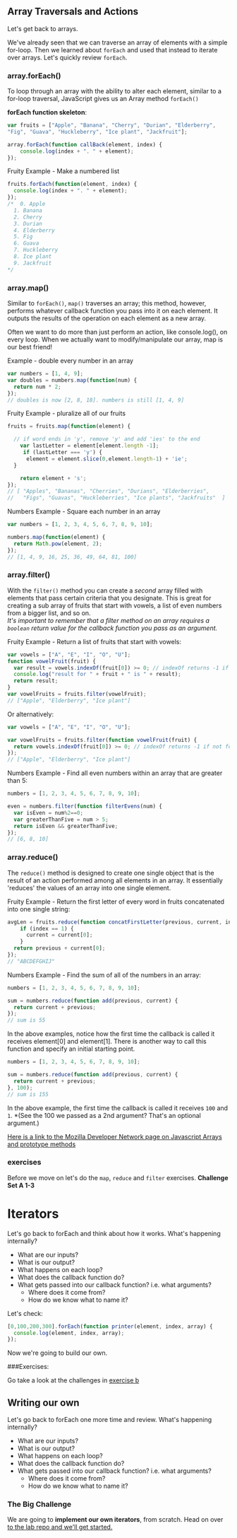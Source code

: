 
## Array Traversals and Actions ##

Let's get back to arrays.

We've already seen that we can traverse an array of elements with a simple for-loop. Then we learned about `forEach` and used that instead to iterate over arrays. Let's quickly review `forEach`.

### array.forEach() ###

To loop through an array with the ability to alter each element, similar to a for-loop traversal, JavaScript gives us an Array method `forEach()`

**forEach function skeleton**:

```javascript
var fruits = ["Apple", "Banana", "Cherry", "Durian", "Elderberry",
"Fig", "Guava", "Huckleberry", "Ice plant", "Jackfruit"];

array.forEach(function callBack(element, index) {
    console.log(index + ". " + element);
});
```

Fruity Example - Make a numbered list

```javascript
fruits.forEach(function(element, index) {
  console.log(index + ". " + element);
});
/*  0. Apple
  1. Banana
  2. Cherry
  3. Durian
  4. Elderberry
  5. Fig
  6. Guava
  7. Huckleberry
  8. Ice plant
  9. Jackfruit
*/
```

### array.map() ###
Similar to `forEach()`, `map()` traverses an array; this method, however, performs whatever callback function you pass into it on each element.  It outputs the results
of the operation on each element as a new array.

Often we want to do more than just perform an action, like console.log(), on every loop.  When we actually want to modify/manipulate our array, map is our best friend!

Example - double every number in an array

```JavaScript
var numbers = [1, 4, 9];
var doubles = numbers.map(function(num) {
  return num * 2;
});
// doubles is now [2, 8, 18]. numbers is still [1, 4, 9]
```

Fruity Example - pluralize all of our fruits  

```javascript
fruits = fruits.map(function(element) {

  // if word ends in 'y', remove 'y' and add 'ies' to the end
    var lastLetter = element[element.length -1];
     if (lastLetter === 'y') {
      element = element.slice(0,element.length-1) + 'ie';
  }

    return element + 's';
});
// [ "Apples", "Bananas", "Cherries", "Durians", "Elderberries",
//   "Figs", "Guavas", "Huckleberries", "Ice plants", "Jackfruits"  ]
```

Numbers Example - Square each number in an array

```javascript
var numbers = [1, 2, 3, 4, 5, 6, 7, 8, 9, 10];

numbers.map(function(element) {
  return Math.pow(element, 2);
});
// [1, 4, 9, 16, 25, 36, 49, 64, 81, 100]
```


### array.filter() ###
With the `filter()` method you can create a *second* array filled with elements that pass certain criteria that you designate.  This is great for creating a sub array of fruits that start with vowels, a list of even numbers from a bigger list, and so on.  
  *It's important to remember that a filter method on an array requires a `boolean` return value for the callback function you pass as an argument.*

Fruity Example - Return a list of fruits that start with vowels:  

```javascript
var vowels = ["A", "E", "I", "O", "U"];
function vowelFruit(fruit) {
  var result = vowels.indexOf(fruit[0]) >= 0; // indexOf returns -1 if not found
  console.log("result for " + fruit + " is " + result);
  return result;
}
var vowelFruits = fruits.filter(vowelFruit);
// ["Apple", "Elderberry", "Ice plant"]
```

Or alternatively:

```javascript
var vowels = ["A", "E", "I", "O", "U"];

var vowelFruits = fruits.filter(function vowelFruit(fruit) {
  return vowels.indexOf(fruit[0]) >= 0; // indexOf returns -1 if not found
});
// ["Apple", "Elderberry", "Ice plant"]

```

Numbers Example - Find all even numbers within an array that are greater than 5:  

```javascript
numbers = [1, 2, 3, 4, 5, 6, 7, 8, 9, 10];

even = numbers.filter(function filterEvens(num) {
  var isEven = num%2==0;
  var greaterThanFive = num > 5;
  return isEven && greaterThanFive;
});
// [6, 8, 10]

```

### array.reduce() ###
The `reduce()` method is designed to create one single object that is the result of an action performed among all elements in an array.  It essentially 'reduces' the values of an array into one single element.

Fruity Example - Return the first letter of every word in fruits concatenated into one single string:  

```javascript
avgLen = fruits.reduce(function concatFirstLetter(previous, current, index) {
    if (index == 1) {
      current = current[0];
    }
  return previous + current[0];
});
// "ABCDEFGHIJ"

```

Numbers Example - Find the sum of all of the numbers in an array:

```javascript
numbers = [1, 2, 3, 4, 5, 6, 7, 8, 9, 10];

sum = numbers.reduce(function add(previous, current) {
  return current + previous;
});
// sum is 55

```

In the above examples, notice how the first time the callback is called it receives
element[0] and element[1].  There is another way to call this function and specify
an initial starting point.  

```javascript
numbers = [1, 2, 3, 4, 5, 6, 7, 8, 9, 10];

sum = numbers.reduce(function add(previous, current) {
  return current + previous;
}, 100);
// sum is 155
```

In the above example, the first time the callback is called it receives `100` and `1`.
*(See the 100 we passed as a 2nd argument? That's an optional argument.)


[Here is a link to the Mozilla Developer Network page on Javascript Arrays and prototype methods](https://developer.mozilla.org/en-US/docs/Web/JavaScript/Reference/Global_Objects/Array)

### exercises ###

Before we move on let's do the `map`, `reduce` and `filter` exercises.
**Challenge Set A 1-3**


# Iterators #

Let's go back to forEach and think about how it works.
What's happening internally?

* What are our inputs?
* What is our output?
* What happens on each loop?
* What does the callback function do?
* What gets passed into our callback function? i.e. what arguments?
  * Where does it come from?
  * How do we know what to name it?

Let's check:

```javascript
[0,100,200,300].forEach(function printer(element, index, array) {
  console.log(element, index, array);
});
```

Now we're going to build our own.

###Exercises:

Go take a look at the challenges in [exercise b](exercises_b.md)



## Writing our own ##

Let's go back to forEach one more time and review.
What's happening internally?

* What are our inputs?
* What is our output?
* What happens on each loop?
* What does the callback function do?
* What gets passed into our callback function? i.e. what arguments?
  * Where does it come from?
  * How do we know what to name it?


### The Big Challenge ###

We are going to **implement our own iterators**, from scratch.
 Head on over [to the lab repo and we'll get started.](https://github.com/sf-wdi-25/building_iterators)
